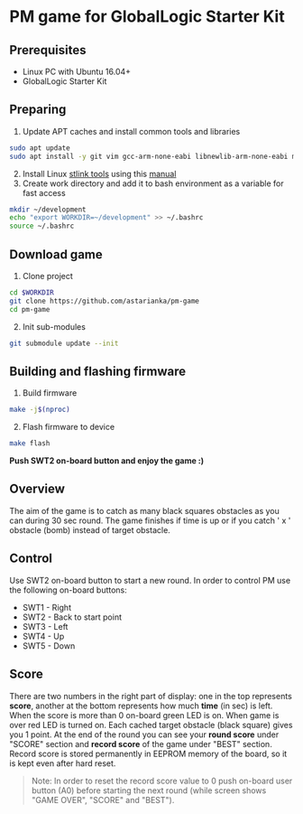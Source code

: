 # PM game for GlobalLogic Starter Kit
## Prerequisites
- Linux PC with Ubuntu 16.04+
- GlobalLogic Starter Kit
## Preparing
1. Update APT caches and install common tools and libraries
```bash
sudo apt update
sudo apt install -y git vim gcc-arm-none-eabi libnewlib-arm-none-eabi minicom build-essential cmake libusb-1.0-0-dev
```
2. Install Linux [stlink tools](https://github.com/texane/stlink) using this [manual](https://github.com/texane/stlink/blob/master/doc/compiling.md)
3. Create work directory and add it to bash environment as a variable for fast access
```bash
mkdir ~/development
echo "export WORKDIR=~/development" >> ~/.bashrc
source ~/.bashrc
```
## Download game
1. Clone project
```bash
cd $WORKDIR
git clone https://github.com/astarianka/pm-game
cd pm-game
```
2. Init sub-modules
```bash
git submodule update --init
```
## Building and flashing firmware
1. Build firmware
```bash
make -j$(nproc)
```
2. Flash firmware to device
```bash
make flash
```

**Push SWT2 on-board button and enjoy the game :)**
## Overview
The aim of the game is to catch as many black squares obstacles as you can during 30 sec round. The game finishes if time is up or if you catch ' x ' obstacle (bomb) instead of target obstacle.
##  Control
Use SWT2 on-board button to start a new round.
In order to control PM use the following on-board buttons:
 * SWT1 - Right
 * SWT2 - Back to start point
 * SWT3 - Left
 * SWT4 - Up
 * SWT5 - Down
## Score
There are two numbers in the right part of display: one in the top represents **score**, another at the bottom represents how much **time** (in sec) is left.
When the score is more than 0 on-board green LED is on. When game is over red LED is turned on.
Each cached target obstacle (black square) gives you 1 point.
At the end of the round you can see your **round score** under "SCORE" section and **record score** of the game under "BEST" section.
Record score is stored permanently in EEPROM memory of the board, so it is kept even after hard reset.
>Note: In order to reset the record score value to 0 push on-board user button (A0) before starting the next round (while screen shows "GAME OVER", "SCORE" and "BEST").

